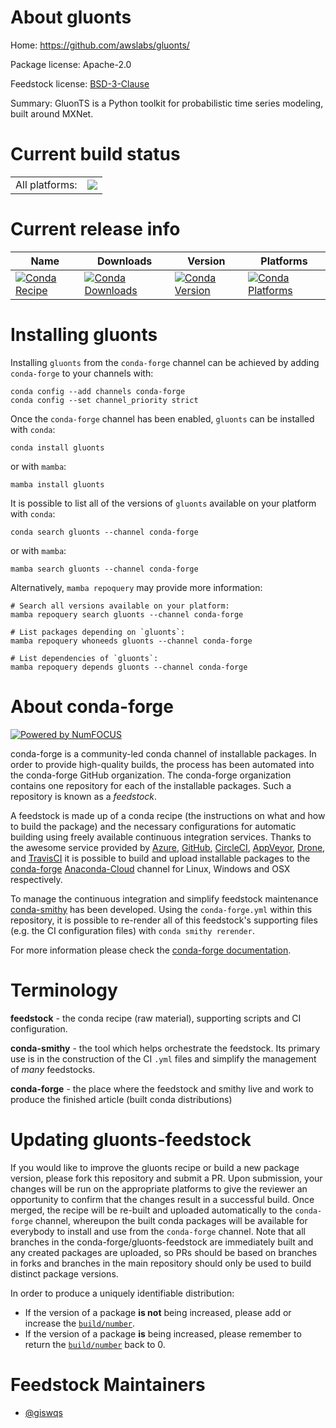 About gluonts
=============

Home: https://github.com/awslabs/gluonts/

Package license: Apache-2.0

Feedstock license: [BSD-3-Clause](https://github.com/conda-forge/gluonts-feedstock/blob/main/LICENSE.txt)

Summary: GluonTS is a Python toolkit for probabilistic time series modeling, built around MXNet.

Current build status
====================


<table><tr><td>All platforms:</td>
    <td>
      <a href="https://dev.azure.com/conda-forge/feedstock-builds/_build/latest?definitionId=18465&branchName=main">
        <img src="https://dev.azure.com/conda-forge/feedstock-builds/_apis/build/status/gluonts-feedstock?branchName=main">
      </a>
    </td>
  </tr>
</table>

Current release info
====================

| Name | Downloads | Version | Platforms |
| --- | --- | --- | --- |
| [![Conda Recipe](https://img.shields.io/badge/recipe-gluonts-green.svg)](https://anaconda.org/conda-forge/gluonts) | [![Conda Downloads](https://img.shields.io/conda/dn/conda-forge/gluonts.svg)](https://anaconda.org/conda-forge/gluonts) | [![Conda Version](https://img.shields.io/conda/vn/conda-forge/gluonts.svg)](https://anaconda.org/conda-forge/gluonts) | [![Conda Platforms](https://img.shields.io/conda/pn/conda-forge/gluonts.svg)](https://anaconda.org/conda-forge/gluonts) |

Installing gluonts
==================

Installing `gluonts` from the `conda-forge` channel can be achieved by adding `conda-forge` to your channels with:

```
conda config --add channels conda-forge
conda config --set channel_priority strict
```

Once the `conda-forge` channel has been enabled, `gluonts` can be installed with `conda`:

```
conda install gluonts
```

or with `mamba`:

```
mamba install gluonts
```

It is possible to list all of the versions of `gluonts` available on your platform with `conda`:

```
conda search gluonts --channel conda-forge
```

or with `mamba`:

```
mamba search gluonts --channel conda-forge
```

Alternatively, `mamba repoquery` may provide more information:

```
# Search all versions available on your platform:
mamba repoquery search gluonts --channel conda-forge

# List packages depending on `gluonts`:
mamba repoquery whoneeds gluonts --channel conda-forge

# List dependencies of `gluonts`:
mamba repoquery depends gluonts --channel conda-forge
```


About conda-forge
=================

[![Powered by
NumFOCUS](https://img.shields.io/badge/powered%20by-NumFOCUS-orange.svg?style=flat&colorA=E1523D&colorB=007D8A)](https://numfocus.org)

conda-forge is a community-led conda channel of installable packages.
In order to provide high-quality builds, the process has been automated into the
conda-forge GitHub organization. The conda-forge organization contains one repository
for each of the installable packages. Such a repository is known as a *feedstock*.

A feedstock is made up of a conda recipe (the instructions on what and how to build
the package) and the necessary configurations for automatic building using freely
available continuous integration services. Thanks to the awesome service provided by
[Azure](https://azure.microsoft.com/en-us/services/devops/), [GitHub](https://github.com/),
[CircleCI](https://circleci.com/), [AppVeyor](https://www.appveyor.com/),
[Drone](https://cloud.drone.io/welcome), and [TravisCI](https://travis-ci.com/)
it is possible to build and upload installable packages to the
[conda-forge](https://anaconda.org/conda-forge) [Anaconda-Cloud](https://anaconda.org/)
channel for Linux, Windows and OSX respectively.

To manage the continuous integration and simplify feedstock maintenance
[conda-smithy](https://github.com/conda-forge/conda-smithy) has been developed.
Using the ``conda-forge.yml`` within this repository, it is possible to re-render all of
this feedstock's supporting files (e.g. the CI configuration files) with ``conda smithy rerender``.

For more information please check the [conda-forge documentation](https://conda-forge.org/docs/).

Terminology
===========

**feedstock** - the conda recipe (raw material), supporting scripts and CI configuration.

**conda-smithy** - the tool which helps orchestrate the feedstock.
                   Its primary use is in the construction of the CI ``.yml`` files
                   and simplify the management of *many* feedstocks.

**conda-forge** - the place where the feedstock and smithy live and work to
                  produce the finished article (built conda distributions)


Updating gluonts-feedstock
==========================

If you would like to improve the gluonts recipe or build a new
package version, please fork this repository and submit a PR. Upon submission,
your changes will be run on the appropriate platforms to give the reviewer an
opportunity to confirm that the changes result in a successful build. Once
merged, the recipe will be re-built and uploaded automatically to the
`conda-forge` channel, whereupon the built conda packages will be available for
everybody to install and use from the `conda-forge` channel.
Note that all branches in the conda-forge/gluonts-feedstock are
immediately built and any created packages are uploaded, so PRs should be based
on branches in forks and branches in the main repository should only be used to
build distinct package versions.

In order to produce a uniquely identifiable distribution:
 * If the version of a package **is not** being increased, please add or increase
   the [``build/number``](https://docs.conda.io/projects/conda-build/en/latest/resources/define-metadata.html#build-number-and-string).
 * If the version of a package **is** being increased, please remember to return
   the [``build/number``](https://docs.conda.io/projects/conda-build/en/latest/resources/define-metadata.html#build-number-and-string)
   back to 0.

Feedstock Maintainers
=====================

* [@giswqs](https://github.com/giswqs/)


